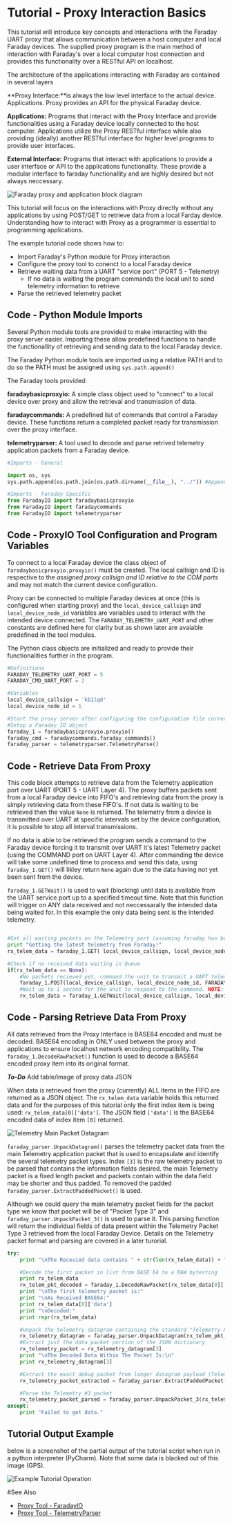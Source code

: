 
# Tutorial - Proxy Interaction Basics

This tutorial will introduce key concepts and interactions with the Faraday UART proxy that allows communication between a host computer and local Faraday devices. The supplied proxy program is the main method of interaction with Faraday's over a local computer host connection and provides this functionality over a RESTful API on localhost.

The architecture of the applications interacting with Faraday are contained in several layers

**Proxy Interface:**is always the low level interface to the actual device. Applications. Proxy provides an API for the physical Faraday device.

**Applications:** Programs that interact with the Proxy Interface and provide functionalities using a Faraday device locally connected to the host computer. Applications utilize the Proxy RESTful interface while also providing (ideally) another RESTful interface for higher level programs to provide user interfaces.


**External Interface:** Programs that interact with applications to provide a user interface or API to the applications functionality. These provide a modular interface to faraday functionallity and are highly desired but not always neccessary. 

![Faraday proxy and application block diagram](Images/FaradayProxyBlocks.jpg "Faraday Proxy and Application Architecture")

This tutorial will focus on the interactions with Proxy directly without any applications by using POST/GET to retrieve data from a local Farday device. Understanding how to interact with Proxy as a programmer is essential to programming applications.

The example tutorial code shows how to:

* Import Faraday's Python module for Proxy interaction
* Configure the proxy tool to conenct to a local Faraday device
* Retrieve waiting data from a UART "service port" (PORT 5 - Telemetry)
  * If no data is waiting the program commands the local unit to send telemetry information to retrieve
* Parse the retrieved telemetry packet 


## Code - Python Module Imports

Several Python module tools are provided to make interacting with the proxy server easier. Importing these allow predefined functions to handle the functionallity of retrieving and sending data to the local Faraday device.

The Faraday Python module tools are imported using a relative PATH and to do so the PATH must be assigned using `sys.path.append()`

The Faraday tools provided:

**faradaybasicproxyio:** A simple class object used to "connect" to a local device over proxy and allow the retrieval and transmission of data.

**faradaycommands:** A predefined list of commands that control a Faraday device. These functions return a completed packet ready for transmission over the proxy interface.

**telemetryparser:** A tool used to decode and parse retrived telemetry application packets from a Faraday device.

 

```python
#Imports - General

import os, sys
sys.path.append(os.path.join(os.path.dirname(__file__), "../")) #Append path to common tutorial FaradayIO module

#Imports - Faraday Specific
from FaradayIO import faradaybasicproxyio
from FaradayIO import faradaycommands
from FaradayIO import telemetryparser

```

## Code - ProxyIO Tool Configuration and Program Variables

To connect to a local Faraday device the class object of `faradaybasicproxyio.proxyio()` must be created. The local callsign and ID is respective to the *assigned proxy callsign and ID relative to the COM ports* and may not match the current device configuration.

Proxy can be connected to multiple Faraday devices at once (this is configured when starting proxy) and the `local_device_callsign` and `local_device_node_id` variables are variables used to interact with the intended device connected. The `FARADAY_TELEMETRY_UART_PORT` and other constants are defined here for clarity but as shown later are avaiable predefined in the tool modules. 

The Python class objects are initialized and ready to provide their functionalities further in the program.


```python
#Definitions
FARADAY_TELEMETRY_UART_PORT = 5
FARADAY_CMD_UART_PORT = 2

#Variables
local_device_callsign = 'kb1lqd'
local_device_node_id = 1

#Start the proxy server after configuring the configuration file correctly
#Setup a Faraday IO object
faraday_1 = faradaybasicproxyio.proxyio()
faraday_cmd = faradaycommands.faraday_commands()
faraday_parser = telemetryparser.TelemetryParse()

```

## Code - Retrieve Data From Proxy


This code block attempts to retrieve data from the Telemetry application port over UART (PORT 5 - UART Layer 4). The proxy buffers packets sent from a local Faraday device into FIFO's and retrieving data from the proxy is simply retrieving data from these FIFO's. If not data is waiting to be retrieved then the value `None` is returned. The telemetry from a device is transmitted over UART at specific intervals set by the device configuration, it is possible to stop all interval transmissions.

If no data is able to be retrieved the program sends a command to the Faraday device forcing it to transmit over UART it's latest Telemetry packet (using the COMMAND port on UART Layer 4). After commanding the device will take some undefined time to process and send this data, using `faraday_1.GET()` will likley return `None` again due to the data having not yet been sent from the device.

`faraday_1.GETWait()` is used to wait (blocking) until data is available from the UART service port up to a specified timeout time. Note that this function will trigger on ANY data received and not neccessarally the intended data being waited for. In this example the only data being sent is the intended telemetry.

```python

#Get all waiting packets on the Telemetry port (assuming faraday has been auto-transmitting telemetry packets). Get returns a list of all packets received on port (in JSON dictionary format).
print "Getting the latest telemetry from Faraday!"
rx_telem_data = faraday_1.GET( local_device_callsign, local_device_node_id, FARADAY_TELEMETRY_UART_PORT)

#Check if no received data waiting in Queue
if(rx_telem_data == None):
    #No packets recieved yet, command the unit to transmit a UART telemetry packet NOW
    faraday_1.POST(local_device_callsign, local_device_node_id, FARADAY_CMD_UART_PORT, faraday_cmd.CommandLocalUARTUpdateNow())
    #Wait up to 1 second for the unit to respond to the command. NOTE: GETWait will return ALL packets received if more than 1 packet (likley not in THIS case)
    rx_telem_data = faraday_1.GETWait(local_device_callsign, local_device_node_id, FARADAY_TELEMETRY_UART_PORT, 1, True) #Will block and wait for given time until a packet is recevied
```

## Code - Parsing Retrieve Data From Proxy

All data retrieved from the Proxy Interface is BASE64 encoded and must be decoded. BASE64 encoding in ONLY used between the proxy and applications to ensure localhost network encoding compatibility. The `faraday_1.DecodeRawPacket()` function is used to decode a BASE64 encoded proxy item into its original format.

***To-Do*** Add table/image of proxy data JSON

When data is retrieved from the proxy (currently) ALL items in the FIFO are returned as a JSON object. The `rx_telem_data` variable holds this returned data and for the purposes of this tutorial only the first index item is being used: `rx_telem_data[0]['data']`. The JSON field `['data']` is the BASE64 encoded data of index item `[0]` returned.


![Telemetry Main Packet Datagram](Images/Telemetry_Datagram_Packet.png "Telemetry Main Packet Datagram")

`faraday_parser.UnpackDatagram()` parses the telemetry packet data from the main Telemetry application packet that is used to encapsulate and identify the several telemetry packet types. Index `[3]` is the raw telemetry packet to be parsed that contains the information fields desired. the main Telemetry packet is a fixed length packet and packets contain within the data field may be shorter and thus padded. To removed the padded `faraday_parser.ExtractPaddedPacket()` is used.

Although we could query the main telemetry packet fields for the packet type we know that packet will be of "Packet Type 3" and `faraday_parser.UnpackPacket_3()` is used to parse it. This parsing function will return the individual fields of data present within the Telemetry Packet Type 3 retrieved from the local Faraday Device. Details on the Telemetry packet format and parsing are covered in a later turorial.


```python
try:
    print "\nThe Recevied data contains " + str(len(rx_telem_data)) + " packet(s) encoded in BASE64"

    #Decode the first packet in list from BASE 64 to a RAW bytesting
    print rx_telem_data
    rx_telem_pkt_decoded = faraday_1.DecodeRawPacket(rx_telem_data[0]['data'])
    print "\nThe first telemetry packet is:"
    print "\nAs Received BASE64:"
    print rx_telem_data[0]['data']
    print "\nDecoded:"
    print repr(rx_telem_data)

    #Unpack the telemetry datagram containing the standard "Telemetry Packet #3" packet
    rx_telemetry_datagram = faraday_parser.UnpackDatagram(rx_telem_pkt_decoded, debug = True) #Debug is ON
    #Extract just the data packet portion of the JSON dictionary
    rx_telemetry_packet = rx_telemetry_datagram[3]
    print "\nThe Decoded Data Within The Packet Is:\n"
    print rx_telemetry_datagram[3]

    #Extract the exact debug packet from longer datagram payload (Telemetry Packet #2)
    rx_telemetry_packet_extracted = faraday_parser.ExtractPaddedPacket(rx_telemetry_packet, faraday_parser.packet_3_len)

    #Parse the Telemetry #3 packet
    rx_telemetry_packet_parsed = faraday_parser.UnpackPacket_3(rx_telemetry_packet_extracted, True) #Debug ON
except:
    print "Failed to get data."
```

## Tutorial Output Example

below is a screenshot of the partial output of the tutorial script when run in a python interpreter (PyCharm). Note that some data is blacked out of this image (GPS).

![Example Tutorial Operation](Images/Output.png "Example Tutorial Operation")

#See Also

* [Proxy Tool - FaradayIO](http://faraday-software.readthedocs.io/en/latest/faradayio.html)
* [Proxy Tool - TelemetryParser](http://faraday-software.readthedocs.io/en/latest/telemetryparser.html)

